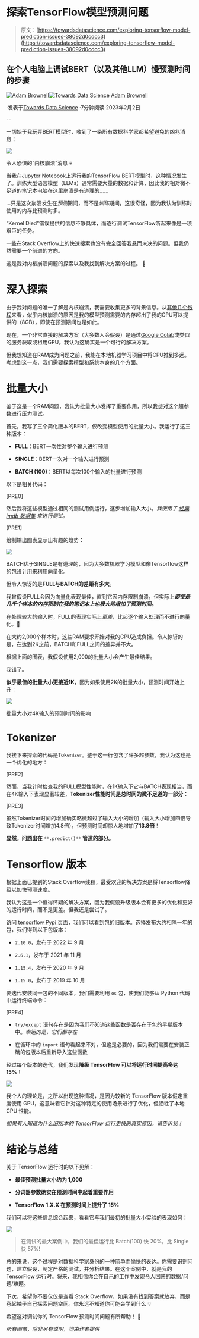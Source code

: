 # 探索TensorFlow模型预测问题

> 原文：[https://towardsdatascience.com/exploring-tensorflow-model-prediction-issues-38092d0cdcc3](https://towardsdatascience.com/exploring-tensorflow-model-prediction-issues-38092d0cdcc3)

## 在个人电脑上调试BERT（以及其他LLM）慢预测时间的步骤

[](https://adam1brownell.medium.com/?source=post_page-----38092d0cdcc3--------------------------------)[![Adam Brownell](../Images/49b224e4c9f838e907af6c139d666ee3.png)](https://adam1brownell.medium.com/?source=post_page-----38092d0cdcc3--------------------------------)[](https://towardsdatascience.com/?source=post_page-----38092d0cdcc3--------------------------------)[![Towards Data Science](../Images/a6ff2676ffcc0c7aad8aaf1d79379785.png)](https://towardsdatascience.com/?source=post_page-----38092d0cdcc3--------------------------------) [Adam Brownell](https://adam1brownell.medium.com/?source=post_page-----38092d0cdcc3--------------------------------)

·发表于[Towards Data Science](https://towardsdatascience.com/?source=post_page-----38092d0cdcc3--------------------------------) ·7分钟阅读·2023年2月2日

--

一切始于我玩弄BERT模型时，收到了一条所有数据科学家都希望避免的凶兆消息：

![](../Images/a40d7372b0c9206a3e531750beabb71d.png)

令人恐惧的“内核崩溃”消息 💀

当我在Jupyter Notebook上运行我的TensorFlow BERT模型时，这种情况发生了。训练大型语言模型（LLMs）通常需要大量的数据和计算，因此我的相对微不足道的笔记本电脑在这里崩溃是有道理的……

…只是这次崩溃发生在*预测*期间，而不是*训练*期间，这很奇怪，因为我认为训练时使用的内存比预测时多。

“Kernel Died”错误提供的信息不够具体，而逐行调试TensorFlow听起来像是一项艰巨的任务。

一些在Stack Overflow上的快速搜索也没有完全回答我悬而未决的问题。但我仍然需要一个前进的方向。

这是我对内核崩溃问题的探索以及我找到解决方案的过程。 🚀

# 深入探索

由于我对问题的唯一了解是内核崩溃，我需要收集更多的背景信息。从[其他几个线程](https://stackoverflow.com/questions/39328658/how-to-debug-dying-jupyter-python3-kernel)来看，似乎内核崩溃的原因是我的模型预测需要的内存超出了我的CPU可以提供的（8GB），即使在预测期间也是如此。

现在，一个非常直接的解决方案（大多数人会假设）是通过[Google Colab](https://colab.research.google.com/)或类似的服务获取或租用GPU。我认为这确实是一个可行的解决方案。

但我想知道在RAM成为问题之前，我能在本地机器学习项目中将CPU推到多远。考虑到这一点，我们需要探索模型和系统本身的几个方面。

# 批量大小

鉴于这是一个RAM问题，我认为批量大小发挥了重要作用，所以我想对这个超参数进行压力测试。

首先，我写了三个简化版本的BERT，仅改变模型使用的批量大小。我运行了这三种版本：

+   **FULL**：BERT一次性对整个输入进行预测

+   **SINGLE**：BERT一次对一个输入进行预测

+   **BATCH (100)**：BERT以每次100个输入的批量进行预测

以下是相关代码：

[PRE0]

然后我将这些模型通过相同的测试用例运行，逐步增加输入大小。*我使用了* [*经典 imdb 数据集*](https://www.kaggle.com/datasets/lakshmi25npathi/imdb-dataset-of-50k-movie-reviews) *来进行测试。*

[PRE1]

绘制输出图表显示出有趣的趋势：

![](../Images/f199ff54e24353720ed7cb52ad7534e6.png)

BATCH优于SINGLE是有道理的，因为大多数机器学习模型和像Tensorflow这样的包设计用来利用向量化。

但令人惊讶的是**FULL与BATCH的差距有多大**。

我曾假设FULL会因为向量化表现最佳，直到它因内存限制崩溃，但实际上***即使是几千个样本的内存限制在我的笔记本上也极大地增加了预测时间。***

在处理较大的输入时，FULL的表现实际上*更差*，比起逐个输入处理而不进行向量化。🤯

在大约2,000个样本时，这些RAM要求开始对我的CPU造成负担。令人惊讶的是，在达到2K之前，BATCH和FULL之间的差异并不大。

根据上面的图表，我假设使用2,000的批量大小会产生最佳结果。

我错了。

**似乎最佳的批量大小更接近1K**，因为如果使用2K的批量大小，预测时间开始上升：

![](../Images/a2c8d06153e517c8199fda54935a6ea3.png)

批量大小对4K输入的预测时间的影响

# Tokenizer

我接下来探索的代码是Tokenizer。鉴于这一行包含了许多超参数，我认为这也是一个优化的地方：

[PRE2]

然而，当我计时检查我的FULL模型性能时，在1K输入下它与BATCH表现相当，而在4K输入下表现显著较差，**Tokenizer性能时间是总时间的微不足道的一部分：**

[PRE3]

虽然Tokenizer时间的增加确实略微超过了输入大小的增加（输入大小增加四倍导致Tokenizer时间增加4.8倍），但预测时间却惊人地增加了**13.8倍**！

**显然，问题出在** `**.predict()**` **管道的部分。**

# Tensorflow 版本

根据上面已提到的Stack Overflow线程，最受欢迎的解决方案是将Tensorflow降级以加快预测速度。

我认为这是一个值得怀疑的解决方案，因为我假设升级版本会有更多的优化和更好的运行时间，而不是更差。但我还是尝试了。

访问 [tensorflow Pypi 页面](https://pypi.org/project/tensorflow/#history)，我们可以看到包的旧版本。选择发布大约相隔一年的包，我们得到以下包版本：

+   `2.10.0`，发布于 2022 年 9 月

+   `2.6.1`，发布于 2021 年 11 月

+   `1.15.4`，发布于 2020 年 9 月

+   `1.15.0`，发布于 2019 年 10 月

要迭代安装同一包的不同版本，我们需要利用 `os` 包，使我们能够从 Python 代码中运行终端命令：

[PRE4]

+   `try/except` 语句存在是因为我们不知道这些函数是否存在于包的早期版本中。*幸运的是，它们都存在*

+   在循环中的 `import` 语句看起来不对，但这是必要的，因为我们需要在安装正确的包版本后重新导入这些函数

经过每个版本的迭代，我们发现**降级 TensorFlow 可以将运行时间提高多达 15%！**

![](../Images/cf122c9f782c3b77ee13f09e5fb0715e.png)

我个人的理论是，之所以出现这种情况，是因为较新的 TensorFlow 版本假定重度使用 GPU，这意味着它针对这种特定的使用场景进行了优化，但牺牲了本地 CPU 性能。

*如果有人知道为什么旧版本的 TensorFlow 运行更快的真实原因，请告诉我！*

# 结论与总结

关于 TensorFlow 运行时的以下见解：

+   **最佳预测批量大小约为 1,000**

+   **分词器参数确实在预测时间中起着重要作用**

+   **TensorFlow 1.X.X 在预测时间上提升了 15%**

我们可以将这些信息综合起来，看看它与我们最初的批量大小实验的表现如何：

![](../Images/a80018713ea66fb7bd6bc271eaa93300.png)

> 在测试的最大案例中，我们的最佳运行比 Batch(100) 快 20%，比 Single 快 57%!

总的来说，这个过程是对数据科学家身份的一种简单而愉快的表达。你需要识别问题，建立假设，制定严格的测试，并分析结果。在这个案例中，就是我的 TensorFlow 运行时。将来，我相信你会在自己的工作中发现令人困惑的数据/问题/难题。

下次，希望你不要仅仅是查看 Stack Overflow，如果没有找到答案就放弃，而是卷起袖子自己探索问题空间。你永远不知道你可能会学到什么 💡

希望这对调试你的 TensorFlow 预测时间问题有所帮助！ 🎉

*所有图像，除非另有说明，均由作者提供*
